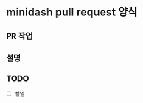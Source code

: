 # minidash pull request 양식

## PR 작업
<!-- 작업 주제 or 제목을 적어주세요 -->

## 설명
<!-- 설명을 적어주세요 -->

## TODO
- [ ] 할일